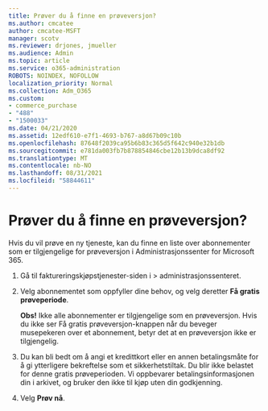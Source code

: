 ```yaml
---
title: Prøver du å finne en prøveversjon?
ms.author: cmcatee
author: cmcatee-MSFT
manager: scotv
ms.reviewer: drjones, jmueller
ms.audience: Admin
ms.topic: article
ms.service: o365-administration
ROBOTS: NOINDEX, NOFOLLOW
localization_priority: Normal
ms.collection: Adm_O365
ms.custom:
- commerce_purchase
- "488"
- "1500033"
ms.date: 04/21/2020
ms.assetid: 12edf610-e7f1-4693-b767-a8d67b09c10b
ms.openlocfilehash: 87648f2039ca95b6b83c365d5f642c940e32b1db
ms.sourcegitcommit: e781da003fb7b878854846cbe12b13b9dca8df92
ms.translationtype: MT
ms.contentlocale: nb-NO
ms.lasthandoff: 08/31/2021
ms.locfileid: "58844611"
---
```

# <a name="trying-to-find-a-trial"></a>Prøver du å finne en prøveversjon?

Hvis du vil prøve en ny tjeneste, kan du finne en liste over abonnementer som er tilgjengelige for prøveversjon i Administrasjonssenter for Microsoft 365.
  
1. Gå til faktureringskjøpstjenester-siden i  \> [](https://go.microsoft.com/fwlink/p/?linkid=868433) administrasjonssenteret.

2. Velg abonnementet som oppfyller dine behov, og velg deretter  **Få gratis prøveperiode**.

    **Obs!** Ikke alle abonnementer er tilgjengelige som en prøveversjon. Hvis du ikke ser  Få gratis prøveversjon-knappen når du beveger musepekeren over et abonnement, betyr det at en prøveversjon ikke er tilgjengelig.
  
3. Du kan bli bedt om å angi et kredittkort eller en annen betalingsmåte for å gi ytterligere bekreftelse som et sikkerhetstiltak. Du blir ikke belastet for denne gratis prøveperioden. Vi oppbevarer betalingsinformasjonen din i arkivet, og bruker den ikke til kjøp uten din godkjenning.

4. Velg **Prøv nå**.